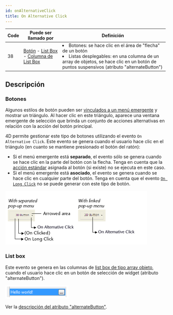 ```yaml
---
id: onAlternativeClick
title: On Alternative Click
---
```


| Code | Puede ser llamado por                                                                                                                                            | Definición                                                                                                                                                                                                        |
| ---- | ---------------------------------------------------------------------------------------------------------------------------------------------------------------- | ----------------------------------------------------------------------------------------------------------------------------------------------------------------------------------------------------------------- |
| 38   | [Botón](FormObjects/button_overview.md) - [List Box](FormObjects/listbox_overview.md) - [Columna de List Box ](FormObjects/listbox_overview.md#list-box-columns) | <li>Botones: se hace clic en el área de "flecha" de un botón</li><li>Listas desplegables: en una columna de un array de objetos, se hace clic en un botón de puntos suspensivos (atributo "alternateButton")</li> |

## Descripción

### Botones

Algunos estilos de botón pueden ser [vinculados a un menú emergente](FormObjects/properties_TextAndPicture.md#with-pop-up-menu) y mostrar un triángulo. Al hacer clic en este triángulo, aparece una ventana emergente de selección que brinda un conjunto de acciones alternativas en relación con la acción del botón principal.

4D permite gestionar este tipo de botones utilizando el evento `On Alternative Click`. Este evento se genera cuando el usuario hace clic en el triángulo (en cuanto se mantiene presionado el botón del ratón):

- Si el menú emergente está **separado**, el evento sólo se genera cuando se hace clic en la parte del botón con la flecha. Tenga en cuenta que la [acción estándar](https://doc.4d.com/4Dv19R7/4D/19-R7/Standard-actions.300-6013479.en.html) asignada al botón (si existe) no se ejecuta en este caso.
- Si el menú emergente está **asociado**, el evento se genera cuando se hace clic en cualquier parte del botón. Tenga en cuenta que el evento [`On Long Click`](onLongClick.md) no se puede generar con este tipo de botón.

![](../assets/en/Events/clickevents.png)

### List box

Este evento se genera en las columnas de [list box de tipo array objeto](FormObjects/listbox_overview.md#object-arrays-in-columns), cuando el usuario hace clic en un botón de selección de widget (atributo "alternateButton").

![](../assets/en/FormObjects/listbox_column_objectArray_alternateButton.png)

Ver la [descripción del atributo "alternateButton"](FormObjects/listbox_overview.md#alternatebutton).
